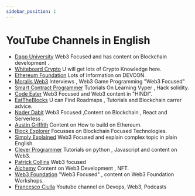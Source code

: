 ```yaml
---
sidebar_position: 1
---
```


# YouTube Channels in English

- [Dapp University](https://youtu.be/uGPC9wNTBbw) Web3 Focused and has content on Blockchain development .
- [Whiteboard Crypto](https://www.youtube.com/c/WhiteboardCrypto) U will get lots of Crypto Knowledge here.
- [Ethereum Foundation](https://youtu.be/TDGq4aeevgY) Lots of Information on DEVCON.
- [Moralis Web3](https://youtu.be/P87pLayUD8c) Interviews , Web3 Game Programming "Web3 Focused"
- [Smart Contract Programmer](https://www.youtube.com/channel/UCJWh7F3AFyQ_x01VKzr9eyA) Tutorials On Learning Vyper , Hack solidity.
- [Code Eater](https://www.youtube.com/c/CodeEater21) Web3 Focused and Web3 content in "HINDI".
- [EatTheBlocks](https://www.youtube.com/c/EatTheBlocks) U can Find Roadmaps , Tutorials and Blockchain carrer advice.
- [Nader Dabit](https://www.youtube.com/c/naderdabit) Web3 Focused ,Content on Blockchain , React and Serverless .
- [Austin Griffith](https://www.youtube.com/channel/UC_HI2i2peo1A-STdG22GFsA) Content on How to build on Ethereum.
- [Block Explorer](https://www.youtube.com/c/BlockExplorerMedia/videos) Focusses on Blockchain Focused Technologies.
- [Simply Explained](https://www.youtube.com/c/Savjee/community) Web3 Focused and explain complex topic in plain English.
- [Clever Programmer](https://www.youtube.com/c/CleverProgrammer) Tutorials on python , Javascript and content on Web3.
- [Patrick Collins](https://www.youtube.com/c/PatrickCollins) Web3 focused
- [Alchemy](https://www.youtube.com/c/AlchemyPlatform) Content on Web3 Development , NFT.
- [Web3 Foundation](https://www.youtube.com/c/WEB3Foundation) "Web3 Focused" , content on Web3 Foundation Workshops.
- [Francesco Ciulla](https://www.youtube.com/c/FrancescoCiulla) Youtube channel on Devops, Web3, Podcasts
